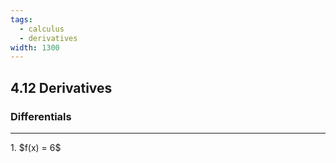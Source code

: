 ```yaml
---
tags:
  - calculus
  - derivatives
width: 1300
---
```


## 4.12 Derivatives

### Differentials

---

<grid drag="40 30" drop="topleft">
1. $f(x) = 6$
</grid>

